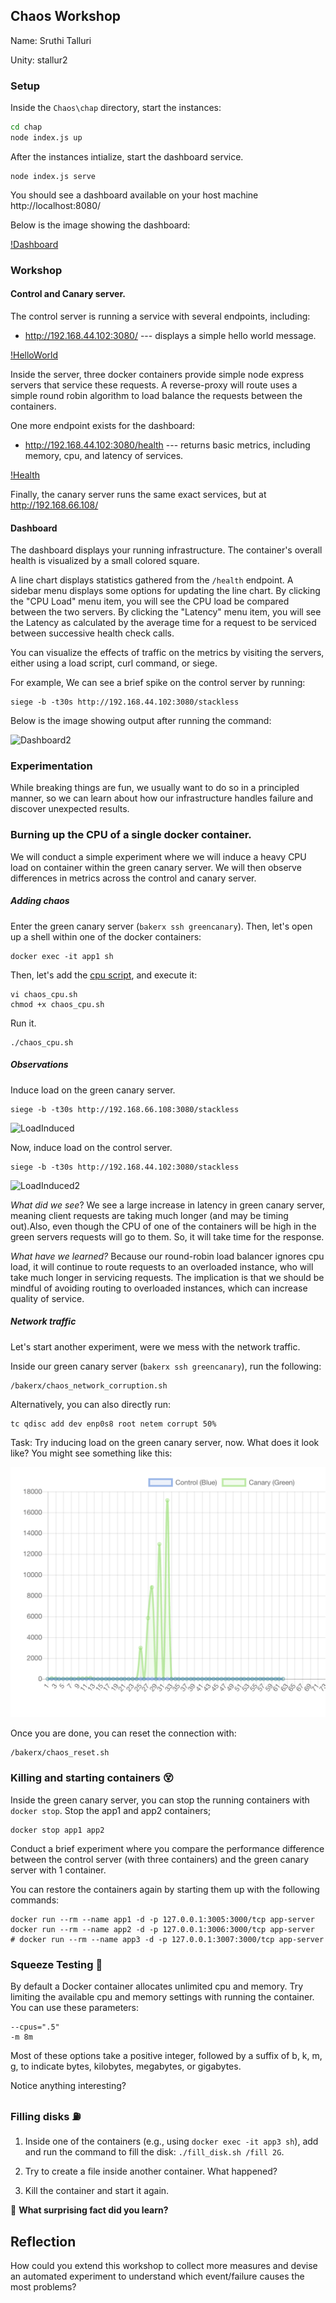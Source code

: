 ## Chaos Workshop 

Name: Sruthi Talluri 

Unity: stallur2


### Setup

Inside the `Chaos\chap` directory, start the instances:

```bash
cd chap
node index.js up
```

After the instances intialize, start the dashboard service.

```
node index.js serve
```

You should see a dashboard available on your host machine http://localhost:8080/

Below is the image showing the dashboard: 

[!Dashboard](https://media.github.ncsu.edu/user/16063/files/6fc15480-a8ff-11eb-88ad-56e0fafb6d20)

### Workshop

#### Control and Canary server.

The control server is running a service with several endpoints, including:

* http://192.168.44.102:3080/ --- displays a simple hello world message.

[!HelloWorld](https://media.github.ncsu.edu/user/16063/files/7059eb00-a8ff-11eb-934f-6dfd91dfd6b0)

Inside the server, three docker containers provide simple node express servers that service these requests.
A reverse-proxy will route uses a simple round robin algorithm to load balance the requests between the containers.

One more endpoint exists for the dashboard:

* http://192.168.44.102:3080/health --- returns basic metrics, including memory, cpu, and latency of services.

[!Health](https://media.github.ncsu.edu/user/16063/files/7059eb00-a8ff-11eb-879a-3a00735f3627)

Finally, the canary server runs the same exact services, but at http://192.168.66.108/

#### Dashboard

The dashboard displays your running infrastructure.  The container's overall health is visualized by a small colored square. 

A line chart displays statistics gathered from the `/health` endpoint. A sidebar menu displays some options for updating the line chart. By clicking the "CPU Load" menu item, you will see the CPU load be compared between the two servers. By clicking the "Latency" menu item, you will see the Latency as calculated by the average time for a request to be serviced between successive health check calls.

You can visualize the effects of traffic on the metrics by visiting the servers, either using a load script, curl command, or siege. 

For example, We can see a brief spike on the control server by running:


    siege -b -t30s http://192.168.44.102:3080/stackless

Below is the image showing output after running the command: 

![Dashboard2](https://media.github.ncsu.edu/user/16063/files/7059eb00-a8ff-11eb-9f93-a209d440b3cf)

### Experimentation

While breaking things are fun, we usually want to do so in a principled manner, so we can learn about how our infrastructure handles failure and discover unexpected results.

### Burning up the CPU of a single docker container. 

We will conduct a simple experiment where we will induce a heavy CPU load on container within the green canary server. We will then observe differences in metrics across the control and canary server.

##### Adding chaos

Enter the green canary server (`bakerx ssh greencanary`). Then, let's open up a shell within one of the docker containers:

```
docker exec -it app1 sh
```

Then, let's add the [cpu script](chaos/chaos_cpu.sh), and execute it:

```
vi chaos_cpu.sh
chmod +x chaos_cpu.sh
```

Run it.

```
./chaos_cpu.sh
```

##### Observations

Induce load on the green canary server.

    siege -b -t30s http://192.168.66.108:3080/stackless

![LoadInduced](https://media.github.ncsu.edu/user/16063/files/70f28180-a8ff-11eb-8812-884c2dad21bb)

Now, induce load on the control server.

    siege -b -t30s http://192.168.44.102:3080/stackless

![LoadInduced2](https://media.github.ncsu.edu/user/16063/files/70f28180-a8ff-11eb-8843-a1bc57747b0a)


*What did we see*? We see a large increase in latency in green canary server, meaning client requests are taking much longer (and may be timing out).Also, even though the CPU of one of the containers will be high in the green servers requests will go to them. So, it will take time for the response.

*What have we learned?* Because our round-robin load balancer ignores cpu load, it will continue to route requests to an overloaded instance, who will take much longer in servicing requests. The implication is that we should be mindful of avoiding routing to overloaded instances, which can increase quality of service.


##### Network traffic 

Let's start another experiment, were we mess with the network traffic.

Inside our green canary server (`bakerx ssh greencanary`), run the following:

    /bakerx/chaos_network_corruption.sh

Alternatively, you can also directly run:

    tc qdisc add dev enp0s8 root netem corrupt 50%

Task: Try inducing load on the green canary server, now. What does it look like? You might see something like this:

![drop-packets](img/drop-packets.png)

Once you are done, you can reset the connection with:

    /bakerx/chaos_reset.sh


### Killing and starting containers 😵

Inside the green canary server, you can stop the running containers with `docker stop`.
Stop the app1 and app2 containers;

```
docker stop app1 app2
```

Conduct a brief experiment where you compare the performance difference between the control server (with three containers) and the green canary server with 1 container.

You can restore the containers again by starting them up with the following commands:
```
docker run --rm --name app1 -d -p 127.0.0.1:3005:3000/tcp app-server
docker run --rm --name app2 -d -p 127.0.0.1:3006:3000/tcp app-server
# docker run --rm --name app3 -d -p 127.0.0.1:3007:3000/tcp app-server
```

### Squeeze Testing 🔽

By default a Docker container allocates unlimited cpu and memory. Try limiting the available cpu and memory settings with running the container. You can use these parameters:

```
--cpus=".5"
-m 8m
```

Most of these options take a positive integer, followed by a suffix of b, k, m, g, to indicate bytes, kilobytes, megabytes, or gigabytes.

Notice anything interesting?

### Filling disks ⛽

1. Inside one of the containers (e.g., using `docker exec -it app3 sh`), add and run the command to fill the disk: `./fill_disk.sh /fill 2G`.

2. Try to create a file inside another container. What happened?

3. Kill the container and start it again.


🔴 **What surprising fact did you learn?**

## Reflection

How could you extend this workshop to collect more measures and devise an automated experiment to understand which event/failure causes the most problems?
